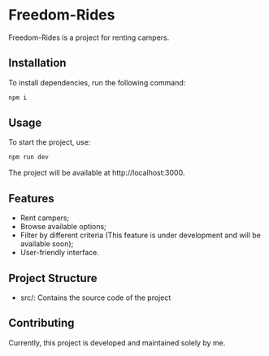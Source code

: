 # Freedom-Rides

Freedom-Rides is a project for renting campers.

## Installation

To install dependencies, run the following command:

```bash
npm i
```

## Usage

To start the project, use:

```bash
npm run dev
```

The project will be available at http://localhost:3000.

## Features

- Rent campers;
- Browse available options;
- Filter by different criteria (This feature is under development and will be available soon);
- User-friendly interface.

## Project Structure

- src/: Contains the source code of the project

## Contributing

Currently, this project is developed and maintained solely by me.
